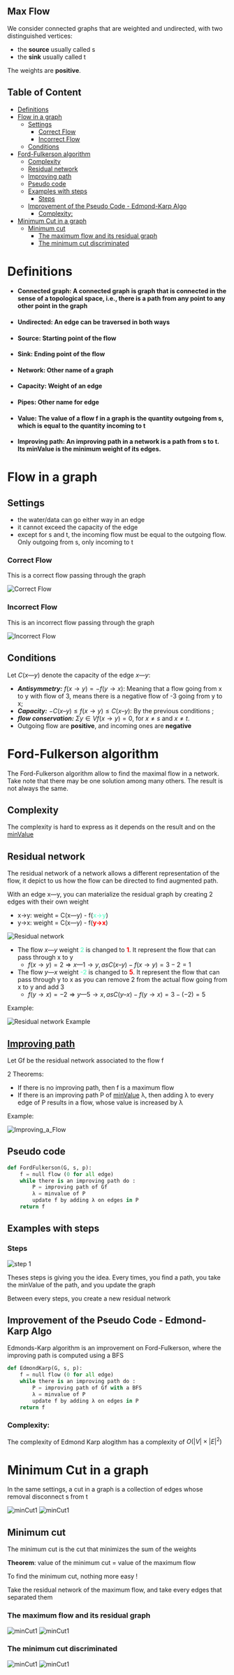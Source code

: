 Max Flow
---
We consider connected graphs that are weighted and undirected,
with two distinguished vertices:
- the **source** usually called s
- the **sink** usually called t
  
The weights are **positive**.

Table of Content
---
- [Definitions](#definitions)
- [Flow in a graph](#flow-in-a-graph)
  - [Settings](#settings)
    - [Correct Flow](#correct-flow)
    - [Incorrect Flow](#incorrect-flow)
  - [Conditions](#conditions)
- [Ford-Fulkerson algorithm](#ford-fulkerson-algorithm)
  - [Complexity](#complexity)
  - [Residual network](#residual-network)
  - [Improving path](#improving-path)
  - [Pseudo code](#pseudo-code)
  - [Examples with steps](#examples-with-steps)
    - [Steps](#steps)
  - [Improvement of the Pseudo Code - Edmond-Karp Algo](#improvement-of-the-pseudo-code---edmond-karp-algo)
    - [Complexity:](#complexity-1)
- [Minimum Cut in a graph](#minimum-cut-in-a-graph)
  - [Minimum cut](#minimum-cut)
    - [The maximum flow and its residual graph](#the-maximum-flow-and-its-residual-graph)
    - [The minimum cut discriminated](#the-minimum-cut-discriminated)

# Definitions
- #### Connected graph: A connected graph is graph that is connected in the sense of a topological space, i.e., there is a path from any point to any other point in the graph
- #### Undirected: An edge can be traversed in both ways
- #### Source: Starting point of the flow
- #### Sink: Ending point of the flow
- #### Network: Other name of a graph
- #### Capacity: Weight of an edge
- #### Pipes: Other name for edge
- #### Value: The value of a flow f in a graph is the quantity outgoing from s, which is equal to the quantity incoming to t
- #### Improving path: An improving path in a network is a path from s to t. Its minValue is the minimum weight of its edges.

# Flow in a graph
## Settings
- the water/data can go either way in an edge
- it cannot exceed the capacity of the edge
- except for s and t, the incoming flow must be equal to the
outgoing flow. Only outgoing from s, only incoming to t

### Correct Flow
This is a correct flow passing through the graph

![Correct Flow](Images/Max_flow/Settings_1_correct_flow.png)

### Incorrect Flow
This is an incorrect flow passing through the graph

![Incorrect Flow](Images/Max_flow/Settings_2_incorrect_flow.png)

## Conditions
Let $C(x—y)$ denote the capacity of the edge $x—y$:

- ***Antisymmetry:*** $f(x → y) = −f(y → x)$: Meaning that a flow going from x to y with flow of 3, means there is a negative flow of -3 going from y to x;
- ***Capacity:*** $−C(x – y) ≤ f(x → y) ≤ C(x – y)$: By the previous conditions ;
- ***flow conservation:*** $\Sigma y∈V f(x → y) = 0$, for $x \neq s$ and $x \neq t$.
- Outgoing flow are **positive**, and incoming ones are **negative**


# Ford-Fulkerson algorithm
The Ford-Fulkerson algorithm allow to find the maximal flow in a network.
Take note that there may be one solution among many others. The result is not always the same.

## Complexity
The complexity is hard to express as it depends on the result and on the [minValue](#improving-path-an-improving-path-in-a-network-is-a-path-from-s-to-t-its-minvalue-is-the-minimum-weight-of-its-edges)

## Residual network
The residual network of a network allows a different representation of the flow, it depict to us how the flow can be directed to find augmented path.

With an edge x—y, you can materialize the residual graph by creating 2 edges with their own weight
- x→y: weight = C(x—y) - f(<span style="color:aquamarine">**x→y**</span>)
- y→x: weight = C(x—y) - f(<span style="color:red">**y→x**</span>)

![Residual network](Images/Max_flow/residual_network_1.png)

- The flow $x—y$ weight  <span style="color:aquamarine">**2**</span> is changed to <span style="color:red">**1**</span>. It represent the flow that can pass through x to y
  - $f(x → y) = 2 ⇒ x — 1 → y, as  C(x – y) − f(x → y) = 3 − 2 = 1$
- The flow $y—x$ weight <span style="color:aquamarine">**-2**</span> is changed to <span style="color:red">**5**</span>. It represent the flow that can pass through y to x as you can remove 2 from the actual flow going from x to y and add 3 
  - $f(y → x) = −2 ⇒ y — 5 → x, as  C(y – x) − f(y → x) = 3 − (−2) = 5$

Example:

![Residual network Example](Images/Max_flow/residual_network_2.png)

## [Improving path](#improving-path-an-improving-path-in-a-network-is-a-path-from-s-to-t-its-minvalue-is-the-minimum-weight-of-its-edges)
Let Gf be the residual network associated to the flow f

2 Theorems:
- If there is no improving path, then f is a maximum flow
- If there is an improving path P of [minValue](#improving-path-an-improving-path-in-a-network-is-a-path-from-s-to-t-its-minvalue-is-the-minimum-weight-of-its-edges) λ, then adding λ to every edge of P results in a flow, whose value is increased by λ

Example:

![Improving_a_Flow](Images/Max_flow/improving_path_1.png)

## Pseudo code
```py
def FordFulkerson(G, s, p):
    f = null flow (0 for all edge)
    while there is an improving path do :
        P = improving path of Gf
        λ = minvalue of P
        update f by adding λ on edges in P
    return f
```

## Examples with steps

### Steps

![step 1](Images/Max_flow/step1.gif)

Theses steps is giving you the idea. Every times, you find a path, you take the minValue of the path, and you update the graph

Between every steps, you create a new residual network


## Improvement of the Pseudo Code - Edmond-Karp Algo
Edmonds-Karp algorithm is an improvement on Ford-Fulkerson, where the improving path is computed using a BFS


```py
def EdmondKarp(G, s, p):
    f = null flow (0 for all edge)
    while there is an improving path do :
        P = improving path of Gf with a BFS
        λ = minvalue of P
        update f by adding λ on edges in P
    return f
```

### Complexity: 
The complexity of Edmond Karp alogithm has a complexity of $O(|V| × |E|^2)$


# Minimum Cut in a graph
In the same settings, a cut in a graph is a collection of edges whose
removal disconnect s from t

![minCut1](Images/Max_flow/minCut_1.png) ![minCut1](Images/Max_flow/minCut_2.png)

## Minimum cut
The minimum cut is the cut that minimizes the sum of the weights

**Theorem**: value of the minimum cut = value of the maximum flow

To find the minimum cut, nothing more easy !

Take the residual network of the maximum flow, and take every edges that separated them

### The maximum flow and its residual graph

![minCut1](Images/Max_flow/minCut_3.png) ![minCut1](Images/Max_flow/minCut_4.png)

### The minimum cut discriminated

![minCut1](Images/Max_flow/minCut_6.png) ![minCut1](Images/Max_flow/minCut_5.png)